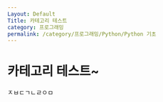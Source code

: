 ```yaml
---
Layout: Default
Title: 카테고리 테스트
category: 프로그래밍
permalink: /category/프로그래밍/Python/Python 기초
---
```

# 카테고리 테스트~
ㅈㅂㄷㄱㄴㄹㅇㅁ
